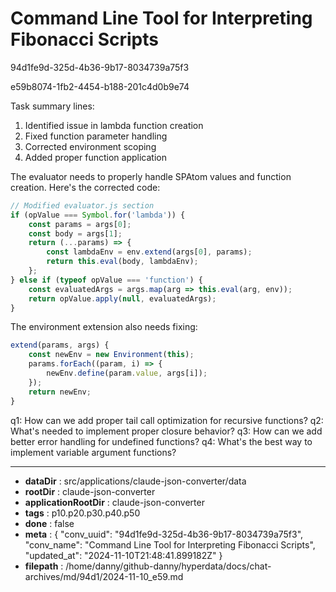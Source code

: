 # Command Line Tool for Interpreting Fibonacci Scripts

94d1fe9d-325d-4b36-9b17-8034739a75f3

e59b8074-1fb2-4454-b188-201c4d0b9e74

 Task summary lines:
1. Identified issue in lambda function creation
2. Fixed function parameter handling
3. Corrected environment scoping
4. Added proper function application

The evaluator needs to properly handle SPAtom values and function creation. Here's the corrected code:

```javascript
// Modified evaluator.js section
if (opValue === Symbol.for('lambda')) {
    const params = args[0];
    const body = args[1];
    return (...params) => {
        const lambdaEnv = env.extend(args[0], params);
        return this.eval(body, lambdaEnv);
    };
} else if (typeof opValue === 'function') {
    const evaluatedArgs = args.map(arg => this.eval(arg, env));
    return opValue.apply(null, evaluatedArgs);
}
```

The environment extension also needs fixing:
```javascript
extend(params, args) {
    const newEnv = new Environment(this);
    params.forEach((param, i) => {
        newEnv.define(param.value, args[i]);
    });
    return newEnv;
}
```

q1: How can we add proper tail call optimization for recursive functions?
q2: What's needed to implement proper closure behavior?
q3: How can we add better error handling for undefined functions?
q4: What's the best way to implement variable argument functions?

---

* **dataDir** : src/applications/claude-json-converter/data
* **rootDir** : claude-json-converter
* **applicationRootDir** : claude-json-converter
* **tags** : p10.p20.p30.p40.p50
* **done** : false
* **meta** : {
  "conv_uuid": "94d1fe9d-325d-4b36-9b17-8034739a75f3",
  "conv_name": "Command Line Tool for Interpreting Fibonacci Scripts",
  "updated_at": "2024-11-10T21:48:41.899182Z"
}
* **filepath** : /home/danny/github-danny/hyperdata/docs/chat-archives/md/94d1/2024-11-10_e59.md
